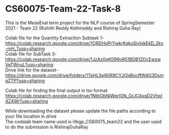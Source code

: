 # CS60075-Team-22-Task-8
This is the MeasEval term project for the NLP course of SpringSemester 2021 - Team 22 (Rishith Reddy Kethireddy and Rishiraj Guha Ray)

Colab file for the Quantity Extraction Subtask 1-https://colab.research.google.com/drive/1ORDHoPrYwkrKqkuSivIxkEkD_2ks-mH_?usp=sharing  
Colab file for SubTask 3- https://colab.research.google.com/drive/1JzAz0pK099oR51BDB1ZOcEwzwVeTWnuL?usp=sharing  
Drive link for the dataset- https://drive.google.com/drive/folders/1TpHL5p90R9CYJI3sBocffW4G3DxmgZTP?usp=sharing  
  
Colab file for finding the final output in tsv format https://colab.research.google.com/drive/1NtbObNiWprlON_GrJCAsgD2VhpI4Z4Wr?usp=sharing  

While downloading the dataset please update the file paths according to your file location in drive   
The codalab team name used is iitkgp_CS60075_team22 and the user used to do the submission is RishirajGuhaRay
